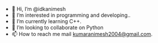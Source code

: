 - 👋 Hi, I’m @idkanimesh
- 👀 I’m interested in programming and developing..
- 🌱 I’m currently learning C++.
- 💞️ I’m looking to collaborate on Python
- 📫 How to reach me mail kumaranimesh2004@gmail.com.

<!---
idkanimesh/idkanimesh is a ✨ special ✨ repository because its `README.md` (this file) appears on your GitHub profile.
You can click the Preview link to take a look at your changes.
--->
